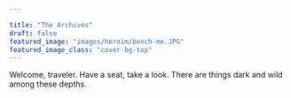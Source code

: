 ```yaml
---

title: "The Archives"
draft: false
featured_image: "images/heroim/bench-me.JPG"
featured_image_class: "cover-bg-top"
---
```




Welcome, traveler. Have a seat, take a look. There are things dark and wild among these depths.

